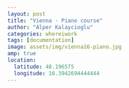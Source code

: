 ```yaml
---
layout: post
title: "Vienna - Piano course"
author: "Alper Kalaycioglu"
categories: whereiwork
tags: [documentation]
image: assets/img/vienna16-piano.jpg
amp: true
location:
  latitude: 48.196575
  longitude: 16.3942694444444
---
```

